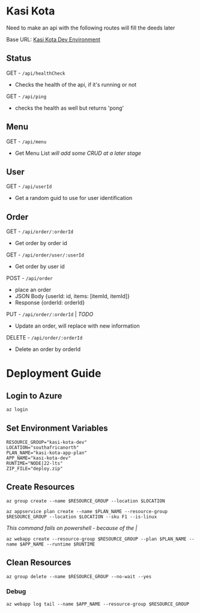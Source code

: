 # Kasi Kota 
Need to make an api with the following routes will fill the deeds later

Base URL: [Kasi Kota Dev Environment](https://kasi-kota-dev.azurewebsites.net/api/healthcheck)

## Status 
GET - `/api/healthCheck`
- Checks the health of the api, if it's running or not

GET - `/api/ping`
- checks the health as well but returns 'pong'

## Menu
GET - `/api/menu`
- Get Menu List
*will add some CRUD at a later stage*

## User
GET - `/api/userId`
- Get a random guid to use for user identification

## Order
GET - `/api/order/:orderId`
- Get order by order id

GET - `/api/order/user/:userId`
- Get order by user id

POST - `/api/order`
- place an order
- JSON Body {userId: id, items: [itemId, itemId]}
- Response  {orderId: orderId}

PUT - `/api/order/:orderId` | *TODO*
- Update an order, will replace with new information

DELETE - `/api/order/:orderId`
- Delete an order by orderId

# Deployment Guide

## Login to Azure

```powershell
az login
```

##  Set Environment Variables
```
RESOURCE_GROUP="kasi-kota-dev"
LOCATION="southafricanorth"
PLAN_NAME="kasi-kota-app-plan"
APP_NAME="kasi-kota-dev"
RUNTIME="NODE|22-lts"
ZIP_FILE="deploy.zip"
```

## Create Resources
```
az group create --name $RESOURCE_GROUP --location $LOCATION
```

```
az appservice plan create --name $PLAN_NAME --resource-group $RESOURCE_GROUP --location $LOCATION --sku F1 --is-linux
```

*This command fails on powershell - because of the |*
```
az webapp create --resource-group $RESOURCE_GROUP --plan $PLAN_NAME --name $APP_NAME --runtime $RUNTIME
```

## Clean Resources 
```
az group delete --name $RESOURCE_GROUP --no-wait --yes
```

### Debug
```
az webapp log tail --name $APP_NAME --resource-group $RESOURCE_GROUP
```
